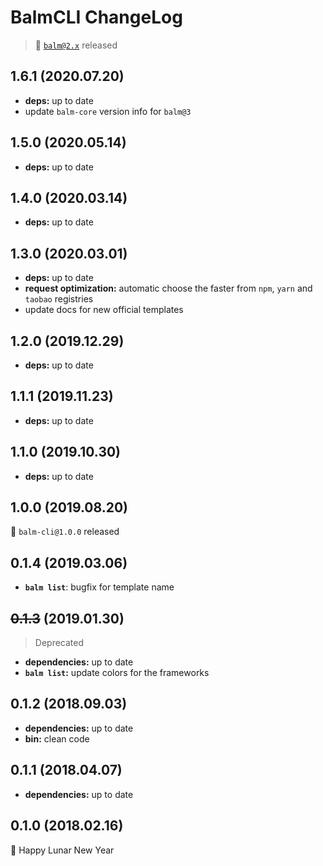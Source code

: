 # BalmCLI ChangeLog

> :tada: [`balm@2.x`](https://balmjs.com/) released

## 1.6.1 (2020.07.20)

- **deps:** up to date
- update `balm-core` version info for `balm@3`

## 1.5.0 (2020.05.14)

- **deps:** up to date

## 1.4.0 (2020.03.14)

- **deps:** up to date

## 1.3.0 (2020.03.01)

- **deps:** up to date
- **request optimization:** automatic choose the faster from `npm`, `yarn` and `taobao` registries
- update docs for new official templates

## 1.2.0 (2019.12.29)

- **deps:** up to date

## 1.1.1 (2019.11.23)

- **deps:** up to date

## 1.1.0 (2019.10.30)

- **deps:** up to date

## 1.0.0 (2019.08.20)

:tada: `balm-cli@1.0.0` released

## 0.1.4 (2019.03.06)

- **`balm list`**: bugfix for template name

## <del>0.1.3</del> (2019.01.30)

> Deprecated

- **dependencies:** up to date
- **`balm list`:** update colors for the frameworks

## 0.1.2 (2018.09.03)

- **dependencies:** up to date
- **bin:** clean code

## 0.1.1 (2018.04.07)

- **dependencies:** up to date

## 0.1.0 (2018.02.16)

:tada: Happy Lunar New Year
